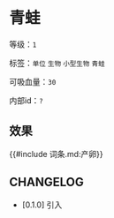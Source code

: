 # 青蛙

等级：`1`

标签：`单位` `生物` `小型生物` `青蛙`

可吸血量：`30`

内部id：`?`

## 效果

{{#include 词条.md:产卵}}

## CHANGELOG

- [0.1.0] 引入
